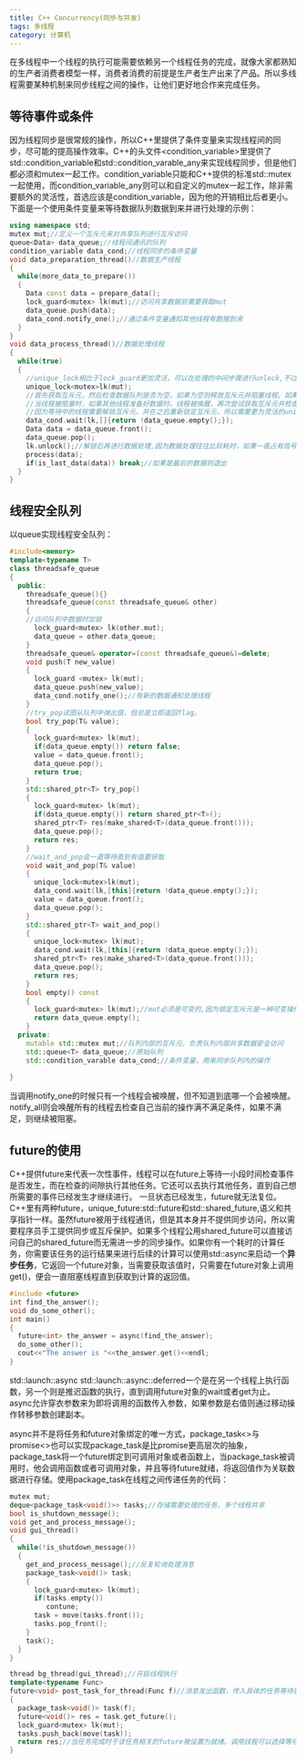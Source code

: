 ```yaml
---
title: C++ Concurrency(同步与并发)
tags: 多线程
category: 计算机
---
```

在多线程中一个线程的执行可能需要依赖另一个线程任务的完成，就像大家都熟知的生产者消费者模型一样，消费者消费的前提是生产者生产出来了产品。所以多线程需要某种机制来同步线程之间的操作，让他们更好地合作来完成任务。

## 等待事件或条件

因为线程同步是很常规的操作，所以C++里提供了条件变量来实现线程间的同步，尽可能的提高操作效率。C++的头文件<condition_variable>里提供了std::condition_variable和std::condition_varable_any来实现线程同步，但是他们都必须和mutex一起工作。condition_variable只能和C++提供的标准std::mutex一起使用，而condition_variable_any则可以和自定义的mutex一起工作，除非需要额外的灵活性，首选应该是condition_variable，因为他的开销相比后者更小。下面是一个使用条件变量来等待数据队列数据到来并进行处理的示例：

``` C++
using namespace std;
mutex mut;//定义一个互斥元来对共享队列进行互斥访问
queue<Data> data_queue;//线程间通讯的队列
condition_variable data_cond;//线程同步的条件变量
void data_preparation_thread()//数据生产线程
{
  while(more_data_to_prepare())
  {
    Data const data = prepare_data();
    lock_guard<mutex> lk(mut);//访问共享数据前需要获取mut
    data_queue.push(data);
    data_cond.notify_one();//通过条件变量通知其他线程有数据到来
  }
}
void data_process_thread()//数据处理线程
{
  while(true)
  {
    //unique_lock相比于lock_guard更加灵活，可以在处理的中间步骤进行unlock,不过开销相比lock_guard也更大
    unique_lock<mutex>lk(mut);
    //首先获取互斥元，然后检查数据队列是否为空，如果为空则释放互斥元并阻塞线程。如果不为空直接返回true，继续执行接下来的步骤
    //当线程被阻塞时，如果其他线程准备好数据时，线程被唤醒，再次尝试获取互斥元并检查队列是否为空
    //因为等待中的线程需要解锁互斥元，并在之后重新锁定互斥元，所以需要更为灵活的unique_lock而不是lock_guard
    data_cond.wait(lk,[]{return !data_queue.empty();});
    Data data = data_queue.front();
    data_queue.pop();
    lk.unlock();//解锁后再进行数据处理,因为数据处理往往比较耗时，如果一直占有信号量其他线程无法进行处理
    process(data);
    if(is_last_data(data)) break;//如果是最后的数据则退出
  }
}
```
## 线程安全队列

以queue实现线程安全队列：
```C++
#include<memory>
template<typename T>
class threadsafe_queue
{
  public:
    threadsafe_queue(){}
	threadsafe_queue(const threadsafe_queue& other)
	{
	//访问队列中数据时加锁
	  lock_guard<mutex> lk(other.mut);
	  data_queue = other.data_queue;
	}
	threadsafe_queue& operator=(const threadsafe_queue&)=delete;
	void push(T new_value)
	{
	  lock_guard <mutex> lk(mut);
	  data_queue.push(new_value);
	  data_cond.notify_one();//有新的数据通知处理线程
	}
	//try_pop试图从队列中弹出值，但总是立即返回flag。
	bool try_pop(T& value);
	{
	  lock_guard<mutex> lk(mut);
	  if(data_queue.empty()) return false;
	  value = data_queue.front();
	  data_queue.pop();
	  return true;
	}
	std::shared_ptr<T> try_pop()
	{
	  lock_guard<mutex> lk(mut);
	  if(data_queue.empty()) return shared_ptr<T>();
	  shared_ptr<T> res(make_shared<T>(data_queue.front()));
	  data_queue.pop();
	  return res;
	}
	//wait_and_pop会一直等待直到有值要获取
	void wait_and_pop(T& value)
	{
	  unique_lock<mutex>lk(mut);
	  data_cond.wait(lk,[this]{return !data_queue.empty();});
	  value = data_queue.front();
	  data_queue.pop();
	}
	std::shared_ptr<T> wait_and_pop()
	{
	  unique_lock<mutex> lk(mut);
	  data_cond.wait(lk,[this]{return !data_queue.empty();});
	  shared_ptr<T> res(make_shared<T>(data_queue.front()));
	  data_queue.pop();
	  return res;
	}
	bool empty() const
	{
	  lock_guard<mutex> lk(mut);//mut必须是可变的,因为锁定互斥元是一种可变操作
	  return data_queue.empty();
	}
  private:
    mutable std::mutex mut;//队列内部的互斥元，负责队列内部共享数据安全访问
	std::queue<T> data_queue;//原始队列
	std::condition_varable data_cond;//条件变量，用来同步队列内的操作
	
}
```
当调用notify_one的时候只有一个线程会被唤醒，但不知道到底哪一个会被唤醒。notify_all则会唤醒所有的线程去检查自己当前的操作满不满足条件，如果不满足，则继续被阻塞。
## future的使用
C++提供future来代表一次性事件，线程可以在future上等待一小段时间检查事件是否发生，而在检查的间隙执行其他任务。它还可以去执行其他任务，直到自己想所需要的事件已经发生才继续进行。 一旦状态已经发生，future就无法复位。C++里有两种future，unique_future:std::future<void>和std::shared_future<void>,语义和共享指针一样。虽然future被用于线程通讯，但是其本身并不提供同步访问，所以需要程序员手工提供同步或互斥保护。如果多个线程公用shared_future可以直接访问自己的shared_future而无需进一步的同步操作。如果你有一个耗时的计算任务，你需要该任务的运行结果来进行后续的计算可以使用std::async来启动一个**异步任务**，它返回一个future对象，当需要获取该值时，只需要在future对象上调用get()，便会一直阻塞线程直到获取到计算的返回值。

```C++
#include <future>
int find_the_answer();
void do_some_other();
int main()
{
  future<int> the_answer = async(find_the_answer);
  do_some_other();
  cout<<"The answer is "<<the_answer.get()<<endl;
}
```
std::launch::async std::launch::async::deferred一个是在另一个线程上执行函数，另一个则是推迟函数的执行，直到调用future对象的wait或者get为止。async允许穿衣参数来为即将调用的函数传入参数，如果参数是右值则通过移动操作转移参数创建副本。

async并不是将任务和future对象绑定的唯一方式，package_task<>与promise<>也可以实现package_task是比promise更高层次的抽象，package_task将一个future绑定到可调用对象或者函数上，当package_task被调用时，他会调用函数或者可调用对象，并且等待future就绪，将返回值作为关联数据进行存储。使用package_task在线程之间传递任务的代码：
```C++
mutex mut;
deque<package_task<void()>> tasks;//存储需要处理的任务，多个线程共享
bool is_shutdown_message();
void get_and_process_message();
void gui_thread()
{
  while(!is_shutdown_message())
  {
    get_and_process_message();//反复轮询处理消息
	package_task<void()> task;
	{
      lock_guard<mutex> lk(mut);
	  if(tasks.empty())
	     contune;
	  task = move(tasks.front());
	  tasks.pop_front();
	}
	task();
  }
}

thread bg_thread(gui_thread);//开启线程执行
template<typename Func>
future<void> post_task_for_thread(Func f)//消息发出函数，传入具体的任务等待后台执行
{
  package_task<void()> task(f);
  future<void()> res = task.get_future();
  lock_guard<mutex> lk(mut);
  tasks.push_back(move(task));
  return res;//当任务完成时于该任务相关的future被设置为就绪。调用线程可以选择等待获取结果，如果对结果不关新可以直接丢弃返回的future
}
```

